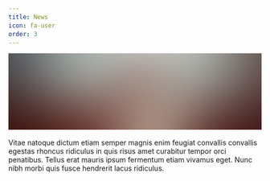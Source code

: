 ```yaml
---
title: News
icon: fa-user
order: 3
---
```


<a href="#" class="image featured"><img src="assets/images/pic08.jpg" alt="" /></a>

Vitae natoque dictum etiam semper magnis enim feugiat convallis convallis
egestas rhoncus ridiculus in quis risus amet curabitur tempor orci penatibus.
Tellus erat mauris ipsum fermentum etiam vivamus eget. Nunc nibh morbi quis
fusce hendrerit lacus ridiculus.

